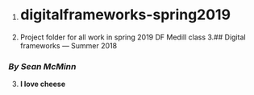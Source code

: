1. # digitalframeworks-spring2019
2. Project folder for all work in spring 2019 DF Medill class
  3.## Digital frameworks — Summer 2018
### *By Sean McMinn*

3. __I love cheese__

